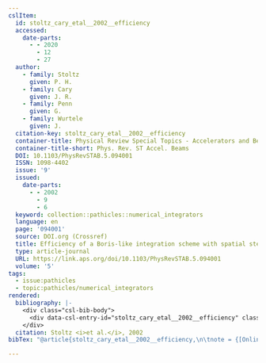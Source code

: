 ```yaml
---
cslItem:
  id: stoltz_cary_etal__2002__efficiency
  accessed:
    date-parts:
      - - 2020
        - 12
        - 27
  author:
    - family: Stoltz
      given: P. H.
    - family: Cary
      given: J. R.
    - family: Penn
      given: G.
    - family: Wurtele
      given: J.
  citation-key: stoltz_cary_etal__2002__efficiency
  container-title: Physical Review Special Topics - Accelerators and Beams
  container-title-short: Phys. Rev. ST Accel. Beams
  DOI: 10.1103/PhysRevSTAB.5.094001
  ISSN: 1098-4402
  issue: '9'
  issued:
    date-parts:
      - - 2002
        - 9
        - 6
  keyword: collection::pathicles::numerical_integrators
  language: en
  page: '094001'
  source: DOI.org (Crossref)
  title: Efficiency of a Boris-like integration scheme with spatial stepping
  type: article-journal
  URL: https://link.aps.org/doi/10.1103/PhysRevSTAB.5.094001
  volume: '5'
tags:
  - issue:pathicles
  - topic:pathicles/numerical_integrators
rendered:
  bibliography: |-
    <div class="csl-bib-body">
      <div data-csl-entry-id="stoltz_cary_etal__2002__efficiency" class="csl-entry">Stoltz, P.H. <i>et al.</i> 2002 “Efficiency of a Boris-like integration scheme with spatial stepping,” <i>Physical Review Special Topics - Accelerators and Beams</i>, 5(9), p. 094001. doi:10.1103/PhysRevSTAB.5.094001.</div>
    </div>
  citation: Stoltz <i>et al.</i>, 2002
bibTex: "@article{stoltz_cary_etal__2002__efficiency,\n\tnote = {[Online; accessed 2020-12-27]},\n\tauthor = {Stoltz, P. H. and Cary, J. R. and Penn, G. and Wurtele, J.},\n\tjournal = {Physical Review Special Topics - Accelerators and Beams},\n\tnumber = {9},\n\tyear = {2002},\n\tmonth = {sep 6},\n\tpages = {094001},\n\ttitle = {Efficiency of a {Boris}-like integration scheme with spatial stepping},\n\thowpublished = {https://link.aps.org/doi/10.1103/PhysRevSTAB.5.094001},\n\tvolume = {5},\n}\n\n"

---
```

